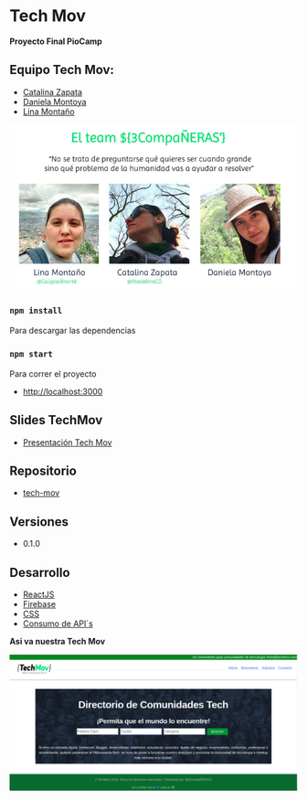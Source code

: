 # Tech Mov

**Proyecto Final PioCamp**

## Equipo Tech Mov: 
  * [Catalina Zapata]
  * [Daniela Montoya]() 
  * [Lina Montaño]

  ![compa][]

### `npm install`
Para descargar las dependencias

### `npm start`
Para correr el proyecto

* [http://localhost:3000]

## Slides TechMov
* [Presentación Tech Mov]

## Repositorio
* [tech-mov]

## Versiones
* 0.1.0

## Desarrollo
* [ReactJS]
* [Firebase]
* [CSS]
* [Consumo de API´s]

**Asi va nuestra Tech Mov**

![main][]


<!--link-->

[Catalina Zapata]: https://twitter.com/ktadelinaCO 
[Lina Montaño]: https://twitter.com/calypso_bronte

[http://localhost:3000]: http://localhost:3000
[Presentación Tech Mov]: https://slides.com/calypsobronte/tech-mov/ 
[tech-mov]: https://github.com/calypsobronte/tech-mov

[ReactJS]: https://reactjs.org/
[Firebase]: https://firebase.google.com/
[CSS]: https://developer.mozilla.org/es/docs/Web/CSS
[Consumo de API´s]: https://es.wikipedia.org/wiki/Interfaz_de_programaci%C3%B3n_de_aplicaciones


<!--Imgenes-->
[compa]: /src/assets/compa.png
[main]: /src/assets/main.png
